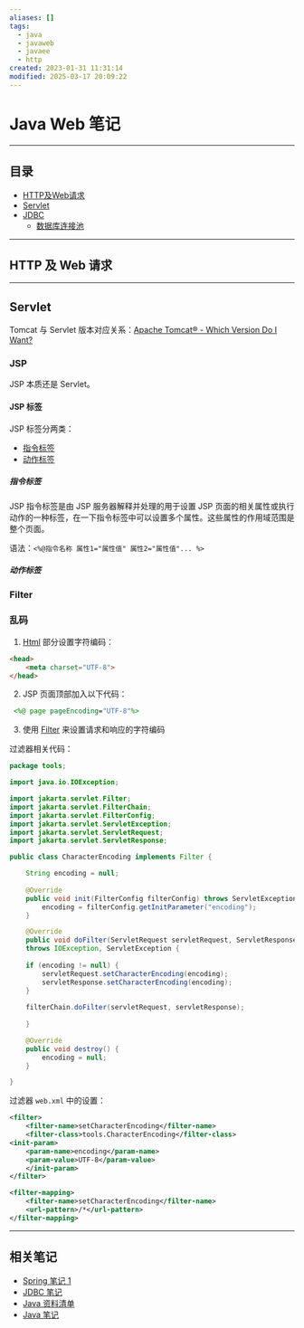 ```yaml
---
aliases: []
tags:
  - java
  - javaweb
  - javaee
  - http
created: 2023-01-31 11:31:14
modified: 2025-03-17 20:09:22
---
```


# Java Web 笔记

---

## 目录

* [HTTP及Web请求](#java_web_http_wrequest)
* [Servlet](#Servlet)
* [JDBC](#java_web_jdbc)
	* [数据库连接池](#java_web_jdbc_dbconnpooling)
---

## <span id="java_web_http_wrequest">HTTP 及 Web 请求</span>

---

## Servlet

Tomcat 与 Servlet 版本对应关系：[Apache Tomcat® - Which Version Do I Want?](https://tomcat.apache.org/whichversion.html)

### JSP

JSP 本质还是 Servlet。

#### JSP 标签

JSP 标签分两类：

* [指令标签](#指令标签)
* [动作标签](#动作标签)

##### 指令标签

JSP 指令标签是由 JSP 服务器解释并处理的用于设置 JSP 页面的相关属性或执行动作的一种标签，在一下指令标签中可以设置多个属性。这些属性的作用域范围是整个页面。

语法：`<%@指令名称 属性1="属性值" 属性2="属性值"... %>`

##### 动作标签

### Filter

### 乱码

1. [Html](../Frontend/Html_Note.md) 部分设置字符编码：

```html
<head>
	<meta charset="UTF-8">
</head>
```

2. JSP 页面顶部加入以下代码：

```jsp
 <%@ page pageEncoding="UTF-8"%>
```

3. 使用 [Filter](#Filter) 来设置请求和响应的字符编码

过滤器相关代码：

```java
package tools;

import java.io.IOException;

import jakarta.servlet.Filter;
import jakarta.servlet.FilterChain;
import jakarta.servlet.FilterConfig;
import jakarta.servlet.ServletException;
import jakarta.servlet.ServletRequest;
import jakarta.servlet.ServletResponse;

public class CharacterEncoding implements Filter {

	String encoding = null;
	
	@Override
	public void init(FilterConfig filterConfig) throws ServletException {
		encoding = filterConfig.getInitParameter("encoding");
	}

	@Override
	public void doFilter(ServletRequest servletRequest, ServletResponse servletResponse, FilterChain filterChain)
	throws IOException, ServletException {
	
	if (encoding != null) {
		servletRequest.setCharacterEncoding(encoding);
		servletResponse.setCharacterEncoding(encoding);
	}
	
	filterChain.doFilter(servletRequest, servletResponse);
	
	}

	@Override
	public void destroy() {
		encoding = null;
	}

}
```

过滤器 `web.xml` 中的设置：

```xml
<filter>
	<filter-name>setCharacterEncoding</filter-name>
	<filter-class>tools.CharacterEncoding</filter-class>
<init-param>
	<param-name>encoding</param-name>
	<param-value>UTF-8</param-value>
	</init-param>
</filter>

<filter-mapping>
	<filter-name>setCharacterEncoding</filter-name>
	<url-pattern>/*</url-pattern>
</filter-mapping>
```

---

## <span id="java_web_about">相关笔记</span>

* [Spring 笔记 1](./Spring/Spring_Note_1.md) 
* [JDBC 笔记](Java_JDBC_Note.md)
* [Java 资料清单](Java_Material.md)
* [Java 笔记](Java_Note.md)

